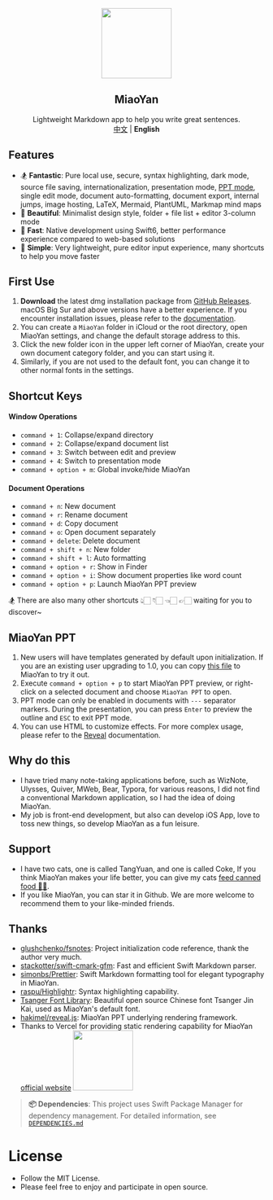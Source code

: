 <p align="center">
    <div align="center"><img src=https://gw.alipayobjects.com/zos/k/t0/43.png width=138  /></div>
    <h2 align="center">MiaoYan</h2>
    <div align="center">Lightweight Markdown app to help you write great sentences.</div>
    <div align="center"><a href="https://github.com/tw93/MiaoYan/blob/master/README_CN.md">中文</a> | <strong>English</strong></div>
</p>

## Features

- 🏂 **Fantastic**: Pure local use, secure, syntax highlighting, dark mode, source file saving, internationalization, presentation mode, [PPT mode](#miaoyan-ppt), single edit mode, document auto-formatting, document export, internal jumps, image hosting, LaTeX, Mermaid, PlantUML, Markmap mind maps
- 🎊 **Beautiful**: Minimalist design style, folder + file list + editor 3-column mode
- 🚄 **Fast**: Native development using Swift6, better performance experience compared to web-based solutions
- 🥛 **Simple**: Very lightweight, pure editor input experience, many shortcuts to help you move faster

## First Use

1. **Download** the latest dmg installation package from <a href="https://github.com/tw93/MiaoYan/releases" target="_blank">GitHub Releases</a>. macOS Big Sur and above versions have a better experience. If you encounter installation issues, please refer to the [documentation](https://zhuanlan.zhihu.com/p/135948430).
2. You can create a `MiaoYan` folder in iCloud or the root directory, open MiaoYan settings, and change the default storage address to this.
3. Click the new folder icon in the upper left corner of MiaoYan, create your own document category folder, and you can start using it.
4. Similarly, if you are not used to the default font, you can change it to other normal fonts in the settings.

## Shortcut Keys

#### Window Operations

- `command + 1`: Collapse/expand directory
- `command + 2`: Collapse/expand document list
- `command + 3`: Switch between edit and preview
- `command + 4`: Switch to presentation mode
- `command + option + m`: Global invoke/hide MiaoYan

#### Document Operations

- `command + n`: New document
- `command + r`: Rename document
- `command + d`: Copy document
- `command + o`: Open document separately
- `command + delete`: Delete document
- `command + shift + n`: New folder
- `command + shift + l`: Auto formatting
- `command + option + r`: Show in Finder
- `command + option + i`: Show document properties like word count
- `command + option + p`: Launch MiaoYan PPT preview

🏂 There are also many other shortcuts 👆🏻 👇🏻 👈🏻 👉🏻 waiting for you to discover~

## MiaoYan PPT

1. New users will have templates generated by default upon initialization. If you are an existing user upgrading to 1.0, you can copy [this file](https://raw.githubusercontent.com/tw93/MiaoYan/master/Resources/Initial/%E5%A6%99%E8%A8%80%20PPT.md) to MiaoYan to try it out.
2. Execute `command + option + p` to start MiaoYan PPT preview, or right-click on a selected document and choose `MiaoYan PPT` to open.
3. PPT mode can only be enabled in documents with `---` separator markers. During the presentation, you can press `Enter` to preview the outline and `ESC` to exit PPT mode.
4. You can use HTML to customize effects. For more complex usage, please refer to the [Reveal](https://revealjs.com/markdown/) documentation.

## Why do this

- I have tried many note-taking applications before, such as WizNote, Ulysses, Quiver, MWeb, Bear, Typora, for various reasons, I did not find a conventional Markdown application, so I had the idea of doing MiaoYan.
- My job is front-end development, but also can develop iOS App, love to toss new things, so develop MiaoYan as a fun leisure.

## Support

- I have two cats, one is called TangYuan, and one is called Coke, If you think MiaoYan makes your life better, you can give my cats [feed canned food 🥩🍤](https://miaoyan.app/cats.html).
- If you like MiaoYan, you can star it in Github. We are more welcome to recommend them to your like-minded friends.

## Thanks

- <a href="https://github.com/glushchenko/fsnotes" target="_blank">glushchenko/fsnotes</a>: Project initialization code reference, thank the author very much.
- <a href="https://github.com/stackotter/swift-cmark-gfm" target="_blank">stackotter/swift-cmark-gfm</a>: Fast and efficient Swift Markdown parser.
- <a href="https://github.com/simonbs/Prettier" target="_blank">simonbs/Prettier</a>: Swift Markdown formatting tool for elegant typography in MiaoYan.
- <a href="https://github.com/raspu/Highlightr" target="_blank">raspu/Highlightr</a>: Syntax highlighting capability.
- <a href="https://tsanger.cn/product" target="_blank">Tsanger Font Library</a>: Beautiful open source Chinese font Tsanger Jin Kai, used as MiaoYan's default font.
- <a href="https://github.com/hakimel/reveal.js" target="_blank">hakimel/reveal.js</a>: MiaoYan PPT underlying rendering framework.
- Thanks to Vercel for providing static rendering capability for MiaoYan [official website](https://miaoyan.app/)
    <a href="https://vercel.com?utm_source=tw93&utm_campaign=oss"><img
        src=https://gw.alipayobjects.com/zos/k/wr/powered-by-vercel.svg
        width="118px"/></a>

> **📦 Dependencies**: This project uses Swift Package Manager for dependency management. For detailed information, see [`DEPENDENCIES.md`](DEPENDENCIES.md)

# License

- Follow the MIT License.
- Please feel free to enjoy and participate in open source.
